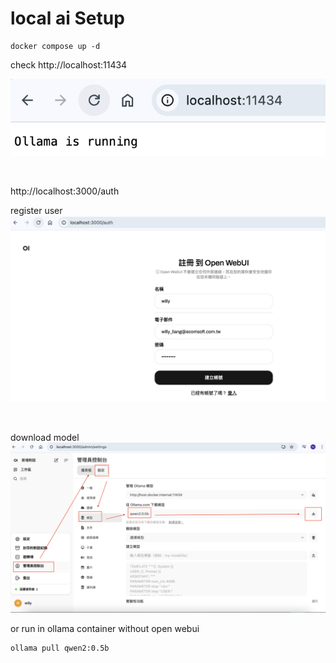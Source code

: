 # local ai Setup


```
docker compose up -d
```

check http://localhost:11434

![ollama](/static/images/ollama.png)

<br>

http://localhost:3000/auth

register user
![open_webui_register.png](/static/images/open_webui_register.png)

<br>

download model
![open_webui_model.png](/static/images/open_webui_model.png)

or run in ollama container without open webui

```
ollama pull qwen2:0.5b
```